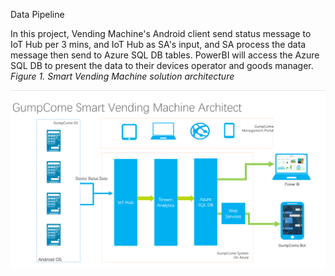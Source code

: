  Data Pipeline

In this project, Vending Machine's Android client send status message to IoT Hub per 3 mins, and IoT Hub as SA's input, and SA process the data message then send to Azure SQL DB tables. PowerBI will access the Azure SQL DB to present the data to their devices operator and goods manager. 
*Figure 1. Smart Vending Machine solution architecture*

![Smart Vending Machine solution architecture](/Images/GumpCome_010.PNG)



